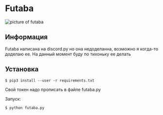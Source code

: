 # Futaba
![picture of futaba](https://comiczone.ru/wp-content/uploads/2019/09/a4c0e2142d406625863bb12d0030d297fff3014f.png)

## Информация
Futaba написана на discord.py но она недоделанна, возможно я когда-то доделаю ее. На данный момент буду по тихоньку ее делать

## Установка
```
$ pip3 install --user -r requirements.txt
```

Свой токен надо прописать в файле futaba.py

Запуск:
```
$ python futaba.py
```
